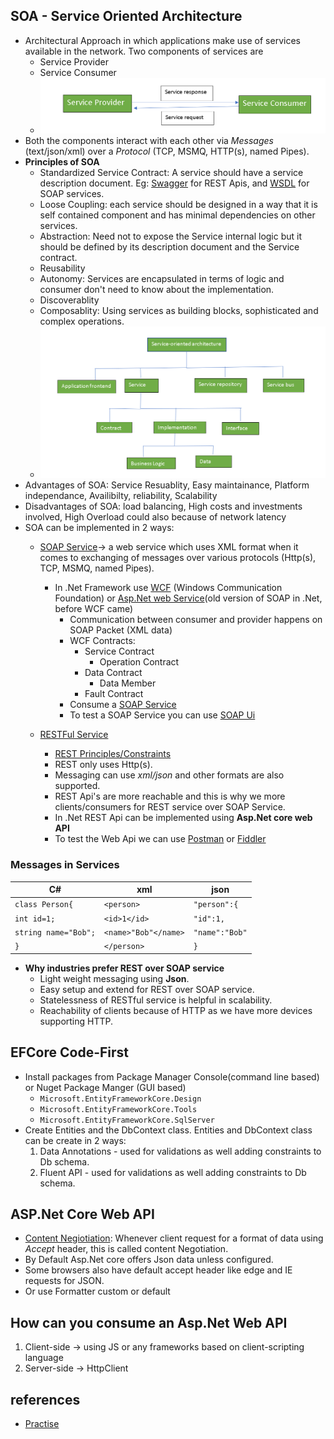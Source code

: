 ## SOA - Service Oriented Architecture
- Architectural Approach in which applications make use of services available in the network. Two components of services are
    - Service Provider
    - Service Consumer
    - ![Image of Service](https://github.com/201019-UiPath/training-code/blob/main/images/Service.png)
- Both the components interact with each other via *Messages* (text/json/xml) over a *Protocol* (TCP, MSMQ, HTTP(s), named Pipes).
- **Principles of SOA**
    - Standardized Service Contract: A service should have a service description document. Eg: [Swagger](https://docs.microsoft.com/en-us/aspnet/core/tutorials/getting-started-with-swashbuckle?view=aspnetcore-3.1&tabs=visual-studio) for REST Apis, and [WSDL](https://www.tutorialspoint.com/wsdl/wsdl_introduction.htm) for SOAP services.
    - Loose Coupling: each service should be designed in a way that it is self contained component and has minimal dependencies on other services.
    - Abstraction: Need not to expose the Service internal logic but it should be defined by its description document and the Service contract.
    - Reusability 
    - Autonomy: Services are encapsulated in terms of logic and consumer don't need to know about the implementation.
    - Discoverablity
    - Composablity: Using services as building blocks, sophisticated and complex operations.
    - ![Image for SOA](https://github.com/201019-UiPath/training-code/blob/main/images/SOA.png)
- Advantages of SOA: Service Resuablity, Easy maintainance, Platform independance, Availibilty, reliability, Scalability
- Disadvantages of SOA: load balancing, High costs and investments involved, High Overload could also because of network latency
- SOA can be implemented in 2 ways:
    - [SOAP Service]()-> a web service which uses XML format when it comes to exchanging of messages over various protocols (Http(s), TCP, MSMQ, named Pipes).
        - In .Net Framework use [WCF](https://www.tutorialspoint.com/wcf/wcf_architecture.htm) (Windows Communication Foundation) or [Asp.Net web Service](https://www.javatpoint.com/web-services-in-c-sharp)(old version of SOAP in .Net, before WCF came)
            - Communication between consumer and provider happens on SOAP Packet (XML data)
            - WCF Contracts:
                - Service Contract
                    - Operation Contract
                - Data Contract
                    - Data Member
                - Fault Contract
            - Consume a [SOAP Service](https://www.c-sharpcorner.com/article/calling-web-service-using-soap-request/) 
            - To test a SOAP Service you can use [SOAP Ui](https://www.soapui.org/)

    - [RESTFul Service](https://restfulapi.net/rest-architectural-constraints/)
        - [REST Principles/Constraints](https://restfulapi.net/)
        - REST only uses Http(s).
        - Messaging can use *xml/json* and other formats are also supported.
        - REST Api's are more reachable and this is why we more clients/consumers for REST service over SOAP Service.
        - In .Net REST Api can be implemented using **Asp.Net core web API**
        - To test the Web Api we can use [Postman](https://www.postman.com/downloads/) or [Fiddler](https://www.telerik.com/fiddler)
### Messages in Services
|    C#                      |         xml                                   |    json                         |
|----------------------------|-----------------------------------------------|---------------------------------|
|   `class Person{ `             |  `<person>`                                     |  `"person":{ `                    |
|        `int id=1; `          |       `<id>1</id> `                             |          `"id":1,`|
|        `string name="Bob";`  |       `<name>"Bob"</name>`                      |          `"name":"Bob"`|
|    `} `                      |  `</person>`                                    |         `}`|

- **Why industries prefer REST over SOAP service**
    - Light weight messaging using **Json**.
    - Easy setup and extend for REST over SOAP service.
    - Statelessness of RESTful service is helpful in scalability.
    - Reachability of clients because of HTTP as we have more devices supporting HTTP.
## EFCore Code-First
- Install packages from Package Manager Console(command line based) or Nuget Package Manger (GUI based)
    - `Microsoft.EntityFrameworkCore.Design`
    - `Microsoft.EntityFrameworkCore.Tools`
    - `Microsoft.EntityFrameworkCore.SqlServer`
- Create Entities and the DbContext class. Entities and DbContext class can be create in 2 ways:
    1. Data Annotations - used for validations as well adding constraints to Db schema.
    2. Fluent API - used for validations as well adding constraints to Db schema.

## ASP.Net Core Web API 
- [Content Negiotiation](https://docs.microsoft.com/en-us/aspnet/core/web-api/advanced/formatting?view=aspnetcore-3.1): Whenever client request for a format of data using *Accept* header, this is called content Negotiation.
- By Default Asp.Net core offers Json data unless configured.
- Some browsers also have default accept header like edge and IE requests for JSON.
- Or use Formatter custom or default


## How can you consume an Asp.Net Web API
1. Client-side -> using JS or any frameworks based on client-scripting language
2. Server-side -> HttpClient

## references 
- [Practise](https://docs.microsoft.com/en-us/learn/modules/build-web-api-net-core/)

